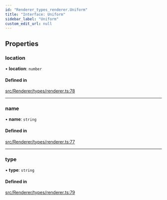 ```yaml
---
id: "Renderer_types_renderer.Uniform"
title: "Interface: Uniform"
sidebar_label: "Uniform"
custom_edit_url: null
---
```




## Properties

### location

• **location**: `number`

#### Defined in

[src/Renderer/types/renderer.ts:78](https://github.com/ZeaInc/zea-engine/blob/819769315/src/Renderer/types/renderer.ts#L78)

___

### name

• **name**: `string`

#### Defined in

[src/Renderer/types/renderer.ts:77](https://github.com/ZeaInc/zea-engine/blob/819769315/src/Renderer/types/renderer.ts#L77)

___

### type

• **type**: `string`

#### Defined in

[src/Renderer/types/renderer.ts:79](https://github.com/ZeaInc/zea-engine/blob/819769315/src/Renderer/types/renderer.ts#L79)


